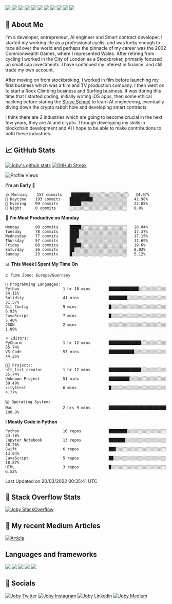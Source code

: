 ![](https://img.shields.io/badge/iOS-000000?style=for-the-badge&logo=ios&logoColor=white)
![](https://img.shields.io/badge/Python-3776AB?style=for-the-badge&logo=python&logoColor=white)
![](https://img.shields.io/badge/Swift-FA7343?style=for-the-badge&logo=swift&logoColor=white)
![](https://img.shields.io/badge/Bootstrap-563D7C?style=for-the-badge&logo=bootstrap&logoColor=white)
![](https://img.shields.io/badge/MongoDB-4EA94B?style=for-the-badge&logo=mongodb&logoColor=white)
![](https://img.shields.io/badge/Heroku-430098?style=for-the-badge&logo=heroku&logoColor=white)
[![](https://img.shields.io/badge/Stack_Overflow-FE7A16?style=for-the-badge&logo=stack-overflow&logoColor=white)](https://stackoverflow.com/users/7301801/joby)
[![](https://img.shields.io/badge/LinkedIn-0077B5?style=for-the-badge&logo=linkedin&logoColor=white)](https://www.linkedin.com/in/jobyi/)
[![](https://img.shields.io/badge/Twitter-1DA1F2?style=for-the-badge&logo=twitter&logoColor=white)](https://twitter.com/Jobyid)
[![](https://img.shields.io/badge/Instagram-E4405F?style=for-the-badge&logo=instagram&logoColor=white)](https://www.instagram.com/jobyid/)
[![](https://img.shields.io/badge/Medium-12100E?style=for-the-badge&logo=medium&logoColor=white)](https://jobyid.medium.com)

## &#x1f; About Me

I'm a developer, entrepreneur, AI engineer and Smart contract developer.
I started my working life as a professional cyclist and was lucky enough to race all over the world and perhaps the pinnacle of my career was the 2002 Commonwealth Games, where I represented Wales.
After retiring from cycling I worked in the City of London as a Stockbroker, primarily focused on small cap investments. I have continued my interest in finance, and still trade my own account.

After moving on from stockbroking, I worked in film before launching my first business which was a film and TV production company. I then went on to start a Rock Climbing business and Surfing business. It was during this time that I started coding, initially writing iOS apps, then some ethical hacking before staring the [Strive School](https://strive.school) to learn AI engineering, eventually diving down the crypto rabbit hole and developing smart contracts. 

I think there are 2 industries which are going to become crucial in the next few years, they are AI and crypto. Through developing my skills in blockchain development and AI I hope to be able to make contributions to both these industries. 

## &#x1f4c8; GitHub Stats

[![Joby's github stats](https://github-readme-stats.vercel.app/api?username=jobyid&count_private=true&show_icons=true&theme=radical)](https://github.com/anuraghazra/github-readme-stats) [![GitHub Streak](https://github-readme-streak-stats.herokuapp.com/?user=jobyid&theme=dark)](https://github.com/DenverCoder1/github-readme-streak-stats)

<!--START_SECTION:waka-->
![Profile Views](http://img.shields.io/badge/Profile%20Views-0-blue)

**I'm an Early 🐤** 

```text
🌞 Morning    157 commits    ████████░░░░░░░░░░░░░░░░░   34.97% 
🌆 Daytime    193 commits    ██████████░░░░░░░░░░░░░░░   42.98% 
🌃 Evening    99 commits     █████░░░░░░░░░░░░░░░░░░░░   22.05% 
🌙 Night      0 commits      ░░░░░░░░░░░░░░░░░░░░░░░░░   0.0%

```
📅 **I'm Most Productive on Monday** 

```text
Monday       90 commits     █████░░░░░░░░░░░░░░░░░░░░   20.04% 
Tuesday      78 commits     ████░░░░░░░░░░░░░░░░░░░░░   17.37% 
Wednesday    77 commits     ████░░░░░░░░░░░░░░░░░░░░░   17.15% 
Thursday     57 commits     ███░░░░░░░░░░░░░░░░░░░░░░   12.69% 
Friday       88 commits     █████░░░░░░░░░░░░░░░░░░░░   19.6% 
Saturday     36 commits     ██░░░░░░░░░░░░░░░░░░░░░░░   8.02% 
Sunday       23 commits     █░░░░░░░░░░░░░░░░░░░░░░░░   5.12%

```


📊 **This Week I Spent My Time On** 

```text
⌚︎ Time Zone: Europe/Guernsey

💬 Programming Languages: 
Python                   1 hr 10 mins        █████████████░░░░░░░░░░░░   54.11% 
Solidity                 41 mins             ████████░░░░░░░░░░░░░░░░░   31.57% 
Git Config               9 mins              █░░░░░░░░░░░░░░░░░░░░░░░░   6.93% 
JavaScript               7 mins              █░░░░░░░░░░░░░░░░░░░░░░░░   5.48% 
JSON                     2 mins              ░░░░░░░░░░░░░░░░░░░░░░░░░   1.89%

🔥 Editors: 
PyCharm                  1 hr 12 mins        ██████████████░░░░░░░░░░░   55.74% 
VS Code                  57 mins             ███████████░░░░░░░░░░░░░░   44.26%

🐱‍💻 Projects: 
nft_list_creator         1 hr 12 mins        ██████████████░░░░░░░░░░░   55.74% 
Unknown Project          51 mins             █████████░░░░░░░░░░░░░░░░   39.49% 
city1test                6 mins              █░░░░░░░░░░░░░░░░░░░░░░░░   4.77%

💻 Operating System: 
Mac                      2 hrs 9 mins        █████████████████████████   100.0%

```

**I Mostly Code in Python** 

```text
Python                   16 repos            ████████░░░░░░░░░░░░░░░░░   34.78% 
Jupyter Notebook         13 repos            ███████░░░░░░░░░░░░░░░░░░   28.26% 
Swift                    6 repos             ███░░░░░░░░░░░░░░░░░░░░░░   13.04% 
JavaScript               5 repos             ██░░░░░░░░░░░░░░░░░░░░░░░   10.87% 
HTML                     3 repos             █░░░░░░░░░░░░░░░░░░░░░░░░   6.52%

```



 Last Updated on 20/03/2022 00:35:41 UTC
<!--END_SECTION:waka-->


## &#x1f; Stack Overflow Stats 

[![Joby StackOverflow](https://github-readme-stackoverflow.vercel.app/?userID=7301801&layout=compact)](https://stackoverflow.com/users/7301801/joby)


## &#x1f; My recent Medium Articles
[![Article](https://github-readme-medium-recent-article.vercel.app/medium/@jobyid/0)](https://jobyid.medium.com)
 

## Languages and frameworks
![](https://img.shields.io/badge/iOS-000000?style=for-the-badge&logo=ios&logoColor=white)
![](https://img.shields.io/badge/Python-3776AB?style=for-the-badge&logo=python&logoColor=white)
![](https://img.shields.io/badge/Swift-FA7343?style=for-the-badge&logo=swift&logoColor=white)
![](https://img.shields.io/badge/Bootstrap-563D7C?style=for-the-badge&logo=bootstrap&logoColor=white)
![](https://img.shields.io/badge/MongoDB-4EA94B?style=for-the-badge&logo=mongodb&logoColor=white)


## &#x1f; Socials 
[![Joby Twitter](https://img.shields.io/badge/Twitter-1DA1F2?style=for-the-badge&logo=twitter&logoColor=white)](https://twitter.com/jobyid)
[![Joby Instagram](https://img.shields.io/badge/Instagram-E4405F?style=for-the-badge&logo=instagram&logoColor=white)](https://instagram.com/jobyid)
[![Joby Linkedin](https://img.shields.io/badge/LinkedIn-0077B5?style=for-the-badge&logo=linkedin&logoColor=white)](https://www.linkedin.com/in/jobyi)
[![Joby Medium](https://img.shields.io/badge/Medium-12100E?style=for-the-badge&logo=medium&logoColor=white)](https://jobyid.medium.com)


